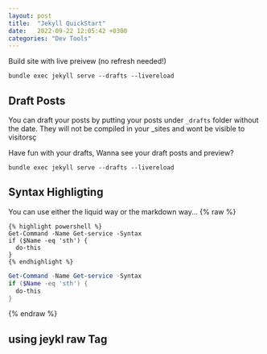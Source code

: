 ```yaml
---
layout: post
title:  "Jekyll QuickStart"
date:   2022-09-22 12:05:42 +0300
categories: "Dev Tools"
---
```


Build site with live preivew (no refresh needed!)
```
bundle exec jekyll serve --drafts --livereload
```
## Draft Posts
You can draft your posts by putting your posts under ```_drafts``` folder without the date. They  will not be compiled in your _sites and wont be visible to visitorsç

Have fun with your drafts, Wanna see your draft posts and preview?
```
bundle exec jekyll serve --drafts --livereload
```

## Syntax Highligting
You can use either the liquid way or the markdown way...
{% raw %}
```liquid
{% highlight powershell %}
Get-Command -Name Get-service -Syntax
if ($Name -eq 'sth') {
  do-this
}
{% endhighlight %}
```

```powershell
Get-Command -Name Get-service -Syntax
if ($Name -eq 'sth') {
  do-this
}
```
{% endraw %}


## using jeykl raw Tag
